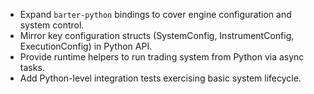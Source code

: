 - Expand `barter-python` bindings to cover engine configuration and system control.
- Mirror key configuration structs (SystemConfig, InstrumentConfig, ExecutionConfig) in Python API.
- Provide runtime helpers to run trading system from Python via async tasks.
- Add Python-level integration tests exercising basic system lifecycle.

